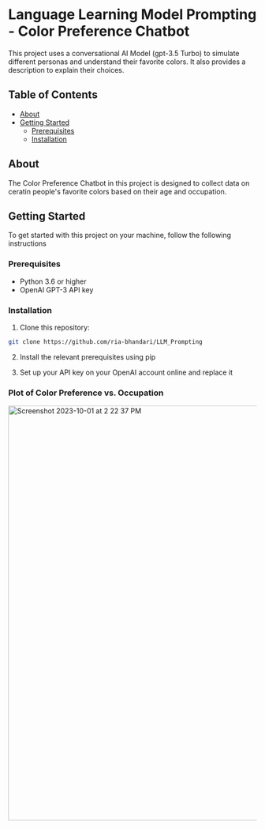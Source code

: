 # Language Learning Model Prompting - Color Preference Chatbot

This project uses a conversational AI Model (gpt-3.5 Turbo) to simulate different personas and understand their favorite colors. It also provides a description to explain their choices. 

## Table of Contents 

- [About](#about)
- [Getting Started](#getting-started)
  - [Prerequisites](#prerequisites)
  - [Installation](#installation)


## About

The Color Preference Chatbot in this project is designed to collect data on ceratin people's favorite colors based on their age and occupation.

## Getting Started

To get started with this project on your machine, follow the following instructions

### Prerequisites 

- Python 3.6 or higher
- OpenAI GPT-3 API key

### Installation

1. Clone this repository:
```bash
git clone https://github.com/ria-bhandari/LLM_Prompting
```

2. Install the relevant prerequisites using pip

3. Set up your API key on your OpenAI account online and replace it


### Plot of Color Preference vs. Occupation

<img width="840" alt="Screenshot 2023-10-01 at 2 22 37 PM" src="https://github.com/ria-bhandari/LLM_prompting_chatbot/assets/121469289/4419bf7d-000e-4f8e-a465-5bba72d95864">




